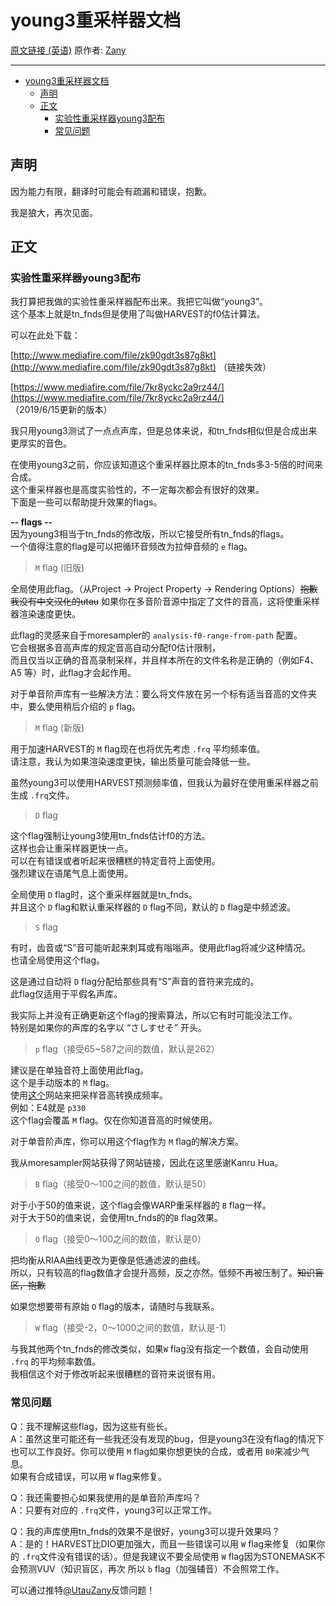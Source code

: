 # young3重采样器文档

[原文链接 (英语)](https://utaforum.net/threads/release-of-experimental-resampler-young3.19342/) 原作者: [Zany](https://utaforum.net/members/zany.5330/)

---

- [young3重采样器文档](#young3重采样器文档)
  - [声明](#声明)
  - [正文](#正文)
    - [实验性重采样器young3配布](#实验性重采样器young3配布)
    - [常见问题](#常见问题)

## 声明

因为能力有限，翻译时可能会有疏漏和错误，抱歉。  
  
我是狼大，再次见面。  

  
## 正文

### 实验性重采样器young3配布

我打算把我做的实验性重采样器配布出来。我把它叫做“young3”。  
这个基本上就是tn_fnds但是使用了叫做HARVEST的f0估计算法。  

可以在此处下载：

[http://www.mediafire.com/file/zk90gdt3s87g8kt](http://www.mediafire.com/file/zk90gdt3s87g8kt)
（链接失效）

[https://www.mediafire.com/file/7kr8yckc2a9rz44/](https://www.mediafire.com/file/7kr8yckc2a9rz44/)
（2019/6/15更新的版本）


我只用young3测试了一点点声库，但是总体来说，和tn_fnds相似但是合成出来更厚实的音色。  
  
在使用young3之前，你应该知道这个重采样器比原本的tn_fnds多3-5倍的时间来合成。  
这个重采样器也是高度实验性的，不一定每次都会有很好的效果。  
下面是一些可以帮助提升效果的flags。  
  
**-- flags --**  
因为young3相当于tn_fnds的修改版，所以它接受所有tn_fnds的flags。  
一个值得注意的flag是可以把循环音频改为拉伸音频的 `e` flag。  
  
> `M` flag (旧版)

全局使用此flag。（从Project -> Project Property -> Rendering Options）~~抱歉我没有中文汉化的utau~~
如果你在多音阶音源中指定了文件的音高，这将使重采样器渲染速度更快。  
  
此flag的灵感来自于moresampler的 `analysis-f0-range-from-path` 配置。  
它会根据多音高声库的规定音高自动分配f0估计限制，  
而且仅当以正确的音高录制采样，并且样本所在的文件名称是正确的（例如F4、A5 等）时，此flag才会起作用。  
  
对于单音阶声库有一些解决方法：要么将文件放在另一个标有适当音高的文件夹中，要么使用稍后介绍的 `p` flag。  

> `M` flag (新版)

用于加速HARVEST的 `M` flag现在也将优先考虑 `.frq` 平均频率值。  
请注意，我认为如果渲染速度更快，输出质量可能会降低一些。  
  
虽然young3可以使用HARVEST预测频率值，但我认为最好在使用重采样器之前生成 `.frq`文件。  

> `D` flag

这个flag强制让young3使用tn_fnds估计f0的方法。  
这样也会让重采样器更快一点。  
可以在有错误或者听起来很糟糕的特定音符上面使用。  
强烈建议在语尾气息上面使用。  

全局使用 `D` flag时，这个重采样器就是tn_fnds。  
并且这个 `D` flag和默认重采样器的 `D` flag不同，默认的 `D` flag是中频滤波。  

> `S` flag

有时，齿音或“S”音可能听起来刺耳或有嗡嗡声。使用此flag将减少这种情况。  
也请全局使用这个flag。  
  
这是通过自动将 `D` flag分配给那些具有“S”声音的音符来完成的。  
此flag仅适用于平假名声库。  
  
我实际上并没有正确更新这个flag的搜索算法，所以它有时可能没法工作。  
特别是如果你的声库的名字以 “さしすせそ” 开头。  
  
> `p` flag（接受65~587之间的数值，默认是262）

建议是在单独音符上面使用此flag。  
这个是手动版本的 `M` flag。  
使用[这个](http://peabody.sapp.org/class/st2/lab/notehz/)网站来把采样音高转换成频率。  
例如：E4就是 `p330`  
这个flag会覆盖 `M` flag。仅在你知道音高的时候使用。  
  
对于单音阶声库，你可以用这个flag作为 `M` flag的解决方案。  
  
我从moresampler网站获得了网站链接，因此在这里感谢Kanru Hua。  
  
> `B` flag（接受0～100之间的数值，默认是50）

对于小于50的值来说，这个flag会像WARP重采样器的 `B` flag一样。  
对于大于50的值来说，会使用tn_fnds的的`B` flag效果。  
  
> `O` flag（接受0～100之间的数值，默认是0）

把均衡从RIAA曲线更改为更像是低通滤波的曲线。  
所以，只有较高的flag数值才会提升高频，反之亦然。低频不再被压制了。~~知识盲区，抱歉~~
  
如果您想要带有原始 `O` flag的版本，请随时与我联系。  

> `W` flag（接受-2，0～1000之间的数值，默认是-1）

与我其他两个tn_fnds的修改类似，如果`W` flag没有指定一个数值，会自动使用 `.frq` 的平均频率数值。  
我相信这个对于修改听起来很糟糕的音符来说很有用。  

### 常见问题

Q：我不理解这些flag，因为这些有些长。  
A：虽然这里可能还有一些我还没有发现的bug，但是young3在没有flag的情况下也可以工作良好。你可以使用 `M` flag如果你想更快的合成，或者用 `B0`来减少气息。  
如果有合成错误，可以用 `W` flag来修复。  
  
Q：我还需要担心如果我使用的是单音阶声库吗？  
A：只要有对应的 `.frq`文件，young3可以正常工作。  
  
Q：我的声库使用tn_fnds的效果不是很好，young3可以提升效果吗？  
A：是的！HARVEST比DIO更加强大，而且一些错误可以用 `W` flag来修复（如果你的 `.frq`文件没有错误的话）。但是我建议不要全局使用 `W` flag因为STONEMASK不会预测VUV（知识盲区，再次 所以 `b` flag（加强辅音）不会照常工作。  
  
可以通过推特[@UtauZany](https://twitter.com/UtauZany)反馈问题！  

